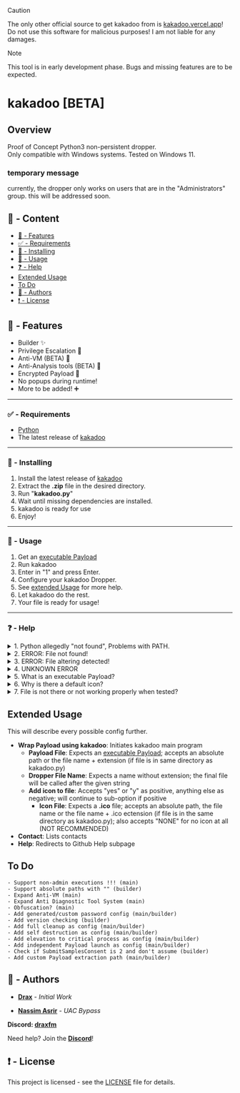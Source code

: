 > [!CAUTION]
> The only other official source to get kakadoo from is [kakadoo.vercel.app](https://kakadoo.vercel.app)!  
> Do not use this software for malicious purposes! I am not liable for any damages.

> [!NOTE]
> This tool is in early development phase. Bugs and missing features are to be expected.

# kakadoo [BETA]

## Overview

Proof of Concept Python3 non-persistent dropper.  
Only compatible with Windows systems. Tested on Windows 11.

### temporary message
currently, the dropper only works on users that are in the "Administrators" group. this will be addressed soon.

## :large_blue_circle: - Content
- [:100: - Features](#features)
- [:white_check_mark: - Requirements](#requirements)
- [:hammer: - Installing](#installing)
- [:toolbox:  - Usage](#usage)
- [:question:  - Help](#help)
- [Extended Usage](#extendedusage)
- [To Do](#todo)
- [:wave: - Authors](#authors)
- [:exclamation: - License](#license)

## <a id="features"></a> :100: - Features

- Builder :sparkles:
- Privilege Escalation :key:
- Anti-VM (BETA) :round_pushpin:
- Anti-Analysis tools (BETA) :round_pushpin:
- Encrypted Payload :syringe:
- No popups during runtime!
- More to be added! :heavy_plus_sign:

---

### <a id="requirements"></a> :white_check_mark: - Requirements

* [Python](https://www.python.org)
* The latest release of [kakadoo](https://github.com/DraxFM/kakadoo/releases/latest/download/draxfm-kakadoo.zip)

---

### <a id="installing"></a> :hammer: - Installing

1. Install the latest release of [kakadoo](https://github.com/DraxFM/kakadoo/releases/latest/download/draxfm-kakadoo.zip)
2. Extract the **.zip** file in the desired directory.
3. Run "**kakadoo.py**"
4. Wait until missing dependencies are installed.
5. kakadoo is ready for use
6. Enjoy!

---

### <a id="usage"></a> :toolbox: - Usage

1. Get an [executable Payload](#help)
2. Run kakadoo
3. Enter in "1" and press Enter.
4. Configure your kakadoo Dropper.
5. See [extended Usage](#extendedusage) for more help.
6. Let kakadoo do the rest.
7. Your file is ready for usage!

---

### <a id="help"></a> :question: - Help

<details>
<summary>1. Python allegedly "not found", Problems with PATH.</summary>
 A common problem lots of users have with this program is not caused by me or my program, it's caused by Python. Upon installing Python you have to select the option "Add python.exe to PATH". Unfortunately this box is **NOT** ticked by default. If you already have 
 Python installed, there's still a way to avoid a reinstallation. You can look up a tutorial on how to manually extend PATH to include Python.
</details>

<details>
<summary>2. ERROR: File not found!</summary>
 This error indicates that files that kakadoo requires, are missing. Reinstall the program and make sure not to tinker with any names or directories of the different kakadoo-installed files.
</details>

<details>
<summary>3. ERROR: File altering detected!</summary>
 This error usually indicates that the user has tampered with kakadoo. Tampering with the file in small ways introduces bugs, which is why this is detected and blocked.
</details>

<details>
<summary>4. UNKNOWN ERROR</summary>
 As the name suggests, this is an unexpected error that should not occur. Report any unknown errors to me. To establish contact, join the Discord Server, which can be found in the Authors Section.
</details>

<details>
<summary>5. What is an executable Payload?</summary>
 An executable Payload is a file that can be interpreted by Windows to run code. The most common example are files with the **.exe** extension, but there are also other extensions that are executable.
</details>

<details>
<summary>6. Why is there a default icon?</summary>
 Using no icon at all, will lead to the resulting file being wrongfully detected as ransomware and raise detection rate by over 20%. If you insist on using no icon at all, specify that you want to add an icon in the Builder and enter in "NONE" (case sensitive!) as the icon path. This is not recommended!
</details>

<details>
<summary>7. File is not there or not working properly when tested?</summary>
 This can obviously be a bug, if there is an error shown, please contact me so I can improve my software. Otherwise, this won't work because of your antivirus. As my files are not fully undetected, your AV might think that you installed a virus (even though you created 
 it) and break it/parts of it or even delete it. To fix this, simply turn off your Antivirus and then create your file or add the file as extension so it doesn't get locked.
</details>

## <a id="extendedusage"></a>Extended Usage

This will describe every possible config further.

* **Wrap Payload using kakadoo**: Initiates kakadoo main program
  * **Payload File**: Expects an [executable Payload](#help); accepts an absolute path or the file name + extension (if file is in same directory as kakadoo.py)
  * **Dropper File Name**: Expects a name without extension; the final file will be called after the given string
  * **Add icon to file**: Accepts "yes" or "y" as positive, anything else as negative; will continue to sub-option if positive
    * **Icon File**: Expects a **.ico** file; accepts an absolute path, the file name or the file name + .ico ectension (if file is in the same directory as kakadoo.py); also accepts "NONE" for no icon at all (NOT RECOMMENDED)
* **Contact**: Lists contacts
* **Help**: Redirects to Github Help subpage

## <a id="todo"></a>To Do

```
- Support non-admin executions !!! (main)
- Support absolute paths with "" (builder)
- Expand Anti-VM (main)
- Expand Anti Diagnostic Tool System (main)
- Obfuscation? (main)
- Add generated/custom password config (main/builder)
- Add version checking (builder)
- Add full cleanup as config (main/builder)
- Add self destruction as config (main/builder)
- Add elevation to critical process as config (main/builder)
- Add independent Payload launch as config (main/builder)
- Check if SubmitSamplesConsent is 2 and don't assume (builder)
- Add custom Payload extraction path (main/builder)
```

## <a id="authors"></a> :wave: - Authors

* [**Drax**](https://github.com/DraxFM) - *Initial Work*

* [**Nassim Asrir**](https://cxsecurity.com/author/Nassim+Asrir/1/) - *UAC Bypass*

**Discord: [draxfm](https://discord.com/users/654343206275907585)**

Need help? Join the [**Discord**](https://discord.gg/sEXECdC3Et)!

## <a id="license"></a> :exclamation: - License

This project is licensed - see the [LICENSE](LICENSE) file for details.
